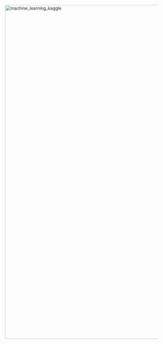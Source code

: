 <img width="1101" alt="machine_learning_kaggle" src="https://github.com/krbibi/oz_class_backend/assets/153698028/74d6fd65-2bd6-4ee2-a830-9fb1b79a1005">
